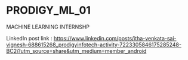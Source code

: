 # PRODIGY_ML_01
MACHINE LEARNING INTERNSHP


LinkedIn post link : https://www.linkedin.com/posts/itha-venkata-sai-vignesh-688615268_prodigyinfotech-activity-7223305846175285248-BC2i?utm_source=share&utm_medium=member_android
